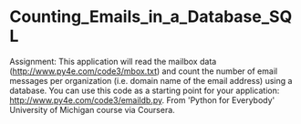 # Counting_Emails_in_a_Database_SQL
Assignment: This application will read the mailbox data (http://www.py4e.com/code3/mbox.txt) and count the number of email messages per organization (i.e. domain name of the email address) using a database. You can use this code as a starting point for your application: http://www.py4e.com/code3/emaildb.py. From 'Python for Everybody' University of Michigan course via Coursera.

